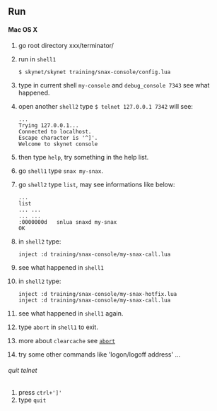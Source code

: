## Run
#### Mac OS X
1. go root directory xxx/terminator/
2. run in `shell1`
    ```
    $ skynet/skynet training/snax-console/config.lua
    ```

3. type in current shell `my-console` and `debug_console 7343` see what happened.
4. open another `shell2` type `$ telnet 127.0.0.1 7342` will see:
    ```
    ...
    Trying 127.0.0.1...
    Connected to localhost.
    Escape character is '^]'.
    Welcome to skynet console
    ```

5. then type `help`, try something in the help list.
6. go `shell1` type `snax my-snax`.
7. go `shell2` type `list`, may see informations like below:
    ```
    ...
    list
    ... ...
    ... ...
    :0000000d	snlua snaxd my-snax
    OK
    ```

8. in `shell2` type:
    ```
    inject :d training/snax-console/my-snax-call.lua
    ```

9. see what happened in `shell1`
10. in `shell2` type:
    ```
    inject :d training/snax-console/my-snax-hotfix.lua
    inject :d training/snax-console/my-snax-call.lua
    ```

11. see what happened in `shell1` again.
12. type `abort` in `shell1` to exit.
13. more about `clearcache` see [`abort`](https://github.com/qinhanlei/terminator/blob/master/training/common/abort.lua)  
14. try some other commands like 'logon/logoff address' ...


###### quit telnet
1. press `ctrl+']'`
2. type `quit`
